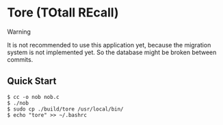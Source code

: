 # Tore (TOtall REcall)

> [!WARNING]
> It is not recommended to use this application yet, because the migration system is not implemented yet. So the database might be broken between commits.

## Quick Start

```console
$ cc -o nob nob.c
$ ./nob
$ sudo cp ./build/tore /usr/local/bin/
$ echo "tore" >> ~/.bashrc
```
